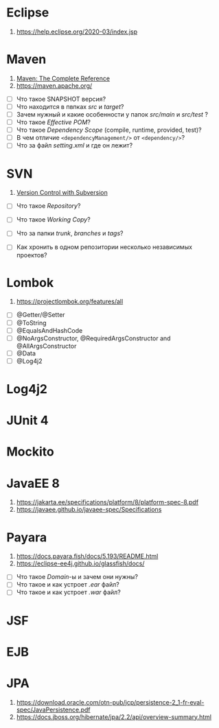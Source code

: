 # Eclipse
1. https://help.eclipse.org/2020-03/index.jsp

# Maven
1. [Maven: The Complete Reference](https://books.sonatype.com/mvnref-book/pdf/mvnref-pdf.pdf)
2. https://maven.apache.org/
- [ ] Что такое SNAPSHOT версия?
- [ ] Что находится в пвпках *src* и *target*?
- [ ] Зачем нужный и какие особенности у папок *src/main* и *src/test* ?
- [ ] Что такое *Effective POM*?
- [ ] Что такое *Dependency Scope* (compile, runtime, provided, test)?
- [ ] В чем отличие `<dependencyManagement/>` от `<dependency/>`? 
- [ ] Что за файл *setting.xml* и где он лежит? 

# SVN
1. [Version Control with Subversion](http://svnbook.red-bean.com/en/1.7/svn-book.pdf)
- [ ] Что такое *Repository*?
- [ ] Что такое *Working Copy*?
- [ ] Что за папки *trunk*, *branches* и *tags*?
- [ ] Как хронить в одном репозитории несколько независимых проектов?


# Lombok
1. https://projectlombok.org/features/all
- [ ] @Getter/@Setter
- [ ] @ToString
- [ ] @EqualsAndHashCode
- [ ] @NoArgsConstructor, @RequiredArgsConstructor and @AllArgsConstructor
- [ ] @Data
- [ ] @Log4j2

# Log4j2
# JUnit 4
# Mockito

# JavaEE 8
1. https://jakarta.ee/specifications/platform/8/platform-spec-8.pdf
2. https://javaee.github.io/javaee-spec/Specifications

# Payara
1. https://docs.payara.fish/docs/5.193/README.html
2. https://eclipse-ee4j.github.io/glassfish/docs/
- [ ] Что такое *Domain*-ы и зачем они нужны? 
- [ ] Что такое и как устроет *.ear* файл?
- [ ] Что такое и как устроет *.war* файл?

# JSF
# EJB
# JPA
1. https://download.oracle.com/otn-pub/jcp/persistence-2_1-fr-eval-spec/JavaPersistence.pdf
2. https://docs.jboss.org/hibernate/jpa/2.2/api/overview-summary.html
